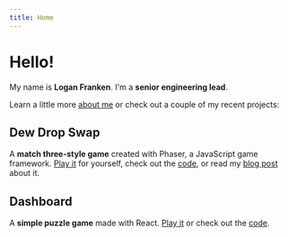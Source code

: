 ```yaml
---
title: Home
---
```


# Hello!

My name is **Logan Franken**.
I'm a **senior engineering lead**.

Learn a little more <a href="/about">about me</a> or check out a couple of my recent projects:

## Dew Drop Swap

A **match three-style game** created with Phaser, a JavaScript game framework.
<a href="https://loganfranken.itch.io/dew-drop-swap" aria-label="Play Dew Drop Swap">Play it</a> for yourself,
check out the <a href="https://github.com/loganfranken/dew-drop-swap" aria-label="source code for Dew Drop Swap">code</a>,
or read my <a href="https://www.loganfranken.com/blog/1660/dew-drop-swap/" aria-label="blog post about Dew Drop Swap">blog post</a> about it.

## Dashboard

A **simple puzzle game** made with React. <a href="https://loganfranken.itch.io/dashboard" aria-label="Play Dashboard">Play it</a>
or check out the <a href="https://github.com/loganfranken/dashboard" aria-label="Source code for Dashboard">code</a>.